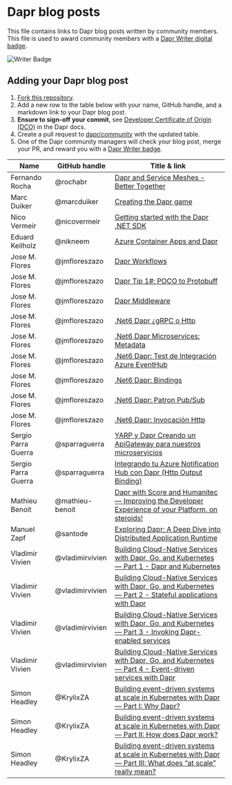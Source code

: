 # Dapr blog posts

This file contains links to Dapr blog posts written by community members. This file is used to award community members with a [Dapr Writer digital badge](https://www.holopin.io/sticker/clt3emu6c189400fjtk3prlisi).

![Writer Badge](../images/dapr-writer-badge.png)

## Adding your Dapr blog post

1. [Fork this repository](https://github.com/dapr/community/fork).
2. Add a new row to the table below with your name, GitHub handle, and a markdown link to your Dapr blog post.
3. **Ensure to sign-off your commit**, see [Developer Certificate of Origin (DCO)](https://docs.dapr.io/contributing/contributing-overview/#developer-certificate-of-origin-signing-your-work) in the Dapr docs.
4. Create a pull request to [dapr/community](https://github.com/dapr/community) with the updated table.
5. One of the Dapr community managers will check your blog post, merge your PR, and reward you with a [Dapr Writer badge](https://www.holopin.io/sticker/clt3emu6c189400fjtk3prlisi).

| Name            | GitHub handle | Title & link                                                                                                          |
| --------------- | ------------- | --------------------------------------------------------------------------------------------------------------------- |
| Fernando Rocha  | @rochabr      | [Dapr and Service Meshes - Better Together](https://diagrid-dev.webflow.io/blog/dapr-service-mesh-what-are-they-how-do-they-complement-each-other-for-distributed-apps) |
| Marc Duiker     | @marcduiker   | [Creating the Dapr game](https://marcduiker.dev/articles/dapr-game)                                                   |
| Nico Vermeir    | @nicovermeir  | [Getting started with the Dapr .NET SDK](https://nicovermeir.be/dapr/2024/04/03/dapr-dotnet-sdk-getting-started.html) |
| Eduard Keilholz | @nikneem      | [Azure Container Apps and Dapr](https://hexmaster.nl/posts/azure-container-apps-and-dapr/)                            |
| Jose M. Flores  | @jmfloreszazo | [Dapr Workflows](https://jmfloreszazo.com/dapr-workflows/)                                                            |
| Jose M. Flores  | @jmfloreszazo | [Dapr Tip 1#: POCO to Protobuff](https://jmfloreszazo.com/dapr-tip-1-poco-to-protobuff/)                              |
| Jose M. Flores  | @jmfloreszazo | [Dapr Middleware](https://jmfloreszazo.com/net-6-dapr-middlewares/)                                                   |
| Jose M. Flores  | @jmfloreszazo | [.Net6 Dapr ¿gRPC o Http](https://jmfloreszazo.com/net-6-dapr-grpc-o-http/)                                           |
| Jose M. Flores  | @jmfloreszazo | [.Net6 Dapr Microservices: Metadata](https://jmfloreszazo.com/net-6-dapr-microservices-metadata/)                     |
| Jose M. Flores  | @jmfloreszazo | [.Net6 Dapr: Test de Integración Azure EventHub](https://jmfloreszazo.com/net-6-dapr-test-de-integracion-azure-eventhub/) |
| Jose M. Flores  | @jmfloreszazo | [.Net6 Dapr: Bindings](https://jmfloreszazo.com/net_dapr_microservices_bindings/)                                     |
| Jose M. Flores  | @jmfloreszazo | [.Net6 Dapr: Patron Pub/Sub](https://jmfloreszazo.com/net-6-dapr-microservices-con-patron-pub-sub/)                   |
| Jose M. Flores  | @jmfloreszazo | [.Net6 Dapr: Invocación Http](https://jmfloreszazo.com/net-6-dapr-microservices-con-invocacion-http/)                 |
| Sergio Parra Guerra  | @sparraguerra | [YARP y Dapr Creando un ApiGateway para nuestros microservicios](https://www.compartimoss.com/revistas/numero-55/yarp-y-dapr-creando-un-apigateway-para-nuestros-microservicios/) |
| Sergio Parra Guerra  | @sparraguerra | [Integrando tu Azure Notification Hub con Dapr (Http Output Binding)](https://www.compartimoss.com/revistas/numero-56/integrando-tu-azure-notification-hub-con-dapr/) |
| Mathieu Benoit  | @mathieu-benoit | [Dapr with Score and Humanitec — Improving the Developer Experience of your Platform, on steroids!](https://medium.com/@mabenoit/dapr-with-score-and-humanitec-developer-experience-with-your-platform-on-steroids-a848f2de0a5a) |
| Manuel Zapf  | @santode | [Exploring Dapr: A Deep Dive into Distributed Application Runtime](https://www.codecentric.de/wissens-hub/blog/exploring-dapr-a-deep-dive-into-distributed-application-runtime) |
| Vladimir Vivien | @vladimirvivien | [Building Cloud-Native Services with Dapr, Go, and Kubernetes — Part 1 - Dapr and Kubernetes](https://medium.com/@vladimirvivien/building-cloud-native-services-with-dapr-go-and-kubernetes-part-1-f717386c20de) |
| Vladimir Vivien | @vladimirvivien | [Building Cloud-Native Services with Dapr, Go, and Kubernetes — Part 2 - Stateful applications with Dapr](https://medium.com/@vladimirvivien/building-cloud-native-services-with-dapr-go-and-kubernetes-part-2-f773d484ecb0) |
| Vladimir Vivien | @vladimirvivien | [Building Cloud-Native Services with Dapr, Go, and Kubernetes — Part 3 - Invoking Dapr-enabled services](https://medium.com/@vladimirvivien/building-cloud-native-services-with-dapr-go-and-kubernetes-part-3-b95512f559cc) |
| Vladimir Vivien | @vladimirvivien | [Building Cloud-Native Services with Dapr, Go, and Kubernetes — Part 4 - Event-driven services with Dapr](https://medium.com/@vladimirvivien/building-cloud-native-services-with-dapr-go-and-kubernetes-part-4-4c35cd03cb59) |
| Simon Headley | @KrylixZA | [Building event-driven systems at scale in Kubernetes with Dapr — Part I: Why Dapr?](https://headleysj.medium.com/building-event-driven-systems-in-kubernetes-with-dapr-part-i-dapr-vs-azure-functions-48f68a68fc22) |
| Simon Headley | @KrylixZA | [Building event-driven systems at scale in Kubernetes with Dapr — Part II: How does Dapr work?](https://headleysj.medium.com/building-event-driven-systems-at-scale-in-kubernetes-with-dapr-part-2-how-does-dapr-work-732ba7a0d652) |
| Simon Headley | @KrylixZA | [Building event-driven systems at scale in Kubernetes with Dapr — Part III: What does “at scale” really mean?](https://headleysj.medium.com/building-event-driven-systems-at-scale-in-kubernetes-with-dapr-part-iii-what-does-at-scale-7c15dfa64338) |
